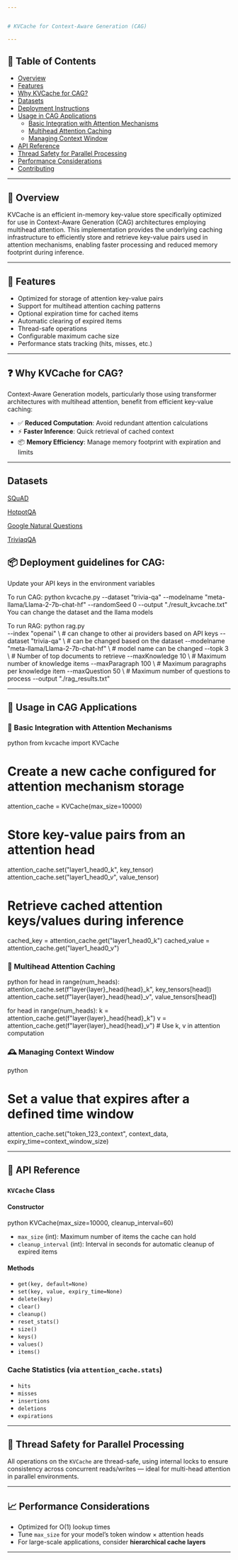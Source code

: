 ```yaml
---


# KVCache for Context-Aware Generation (CAG)

---
```


## 📑 Table of Contents

- [Overview](#overview)
- [Features](#features)
- [Why KVCache for CAG?](#why-kvcache-for-cag)
- [Datasets](#datasets)
- [Deployment Instructions](#deploymentinstructions)
- [Usage in CAG Applications](#usage-in-cag-applications)
  - [Basic Integration with Attention Mechanisms](#basic-integration-with-attention-mechanisms)
  - [Multihead Attention Caching](#multihead-attention-caching)
  - [Managing Context Window](#managing-context-window)
- [API Reference](#api-reference)
- [Thread Safety for Parallel Processing](#thread-safety-for-parallel-processing)
- [Performance Considerations](#performance-considerations)
- [Contributing](#contributing)

---

## 🧠 Overview

KVCache is an efficient in-memory key-value store specifically optimized for use in Context-Aware Generation (CAG) architectures employing multihead attention. This implementation provides the underlying caching infrastructure to efficiently store and retrieve key-value pairs used in attention mechanisms, enabling faster processing and reduced memory footprint during inference.

---

## 🚀 Features

- Optimized for storage of attention key-value pairs
- Support for multihead attention caching patterns
- Optional expiration time for cached items
- Automatic clearing of expired items
- Thread-safe operations
- Configurable maximum cache size
- Performance stats tracking (hits, misses, etc.)

---

## ❓ Why KVCache for CAG?

Context-Aware Generation models, particularly those using transformer architectures with multihead attention, benefit from efficient key-value caching:

- ✅ **Reduced Computation**: Avoid redundant attention calculations
- ⚡ **Faster Inference**: Quick retrieval of cached context
- 📦 **Memory Efficiency**: Manage memory footprint with expiration and limits

---

## Datasets
<p><a href="https://www.kaggle.com/api/v1/datasets/download/stanfordu/stanford-question-answering-dataset" target="_blank">SQuAD</a></p>
<p><a href="https://www.kaggle.com/api/v1/datasets/download/jeromeblanchet/hotpotqa-question-answering-dataset" target="_blank">HotpotQA</a></p>
<p><a href="https://ai.google.com/research/NaturalQuestions/download" target="_blank">Google Natural Questions</a></p>
<p><a href="https://huggingface.co/datasets/mandarjoshi/trivia_qa" target="_blank">TriviaqQA</a></p>

## 📦 Deployment guidelines for CAG:
Update your API keys in the environment variables

To run CAG:
python kvcache.py --dataset "trivia-qa" --modelname "meta-llama/Llama-2-7b-chat-hf" --randomSeed 0 --output "./result_kvcache.txt"
You can change the dataset and the llama models

To run RAG:
python rag.py \
    --index "openai" \           # can change to other ai providers based on API keys
    --dataset "trivia-qa" \    # can be changed based on the dataset
    --modelname "meta-llama/Llama-2-7b-chat-hf" \ # model name can be changed
    --topk 3 \                 # Number of top documents to retrieve
    --maxKnowledge 10 \        # Maximum number of knowledge items
    --maxParagraph 100 \       # Maximum paragraphs per knowledge item
    --maxQuestion 50 \         # Maximum number of questions to process
    --output "./rag_results.txt"

---

## 🧩 Usage in CAG Applications

### 📌 Basic Integration with Attention Mechanisms

python
from kvcache import KVCache

# Create a new cache configured for attention mechanism storage
attention_cache = KVCache(max_size=10000)

# Store key-value pairs from an attention head
attention_cache.set("layer1_head0_k", key_tensor)
attention_cache.set("layer1_head0_v", value_tensor)

# Retrieve cached attention keys/values during inference
cached_key = attention_cache.get("layer1_head0_k")
cached_value = attention_cache.get("layer1_head0_v")


### 🧠 Multihead Attention Caching

python
for head in range(num_heads):
    attention_cache.set(f"layer{layer}_head{head}_k", key_tensors[head])
    attention_cache.set(f"layer{layer}_head{head}_v", value_tensors[head])

for head in range(num_heads):
    k = attention_cache.get(f"layer{layer}_head{head}_k")
    v = attention_cache.get(f"layer{layer}_head{head}_v")
    # Use k, v in attention computation


### 🕰 Managing Context Window

python
# Set a value that expires after a defined time window
attention_cache.set("token_123_context", context_data, expiry_time=context_window_size)


---

## 📘 API Reference

### `KVCache` Class

#### Constructor

python
KVCache(max_size=10000, cleanup_interval=60)


- `max_size` (int): Maximum number of items the cache can hold
- `cleanup_interval` (int): Interval in seconds for automatic cleanup of expired items

#### Methods

- `get(key, default=None)`
- `set(key, value, expiry_time=None)`
- `delete(key)`
- `clear()`
- `cleanup()`
- `reset_stats()`
- `size()`
- `keys()`
- `values()`
- `items()`

### Cache Statistics (via `attention_cache.stats`)

- `hits`
- `misses`
- `insertions`
- `deletions`
- `expirations`

---

## 🧵 Thread Safety for Parallel Processing

All operations on the `KVCache` are thread-safe, using internal locks to ensure consistency across concurrent reads/writes — ideal for multi-head attention in parallel environments.

---


## 📈 Performance Considerations

- Optimized for O(1) lookup times
- Tune `max_size` for your model’s token window × attention heads
- For large-scale applications, consider **hierarchical cache layers**

---



